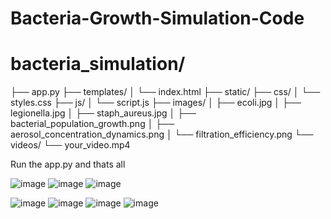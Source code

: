 # Bacteria-Growth-Simulation-Code

# bacteria_simulation/
 ├── app.py
 ├── templates/
 │   └── index.html
 ├── static/
     ├── css/
     │   └── styles.css
     ├── js/
     │   └── script.js
     ├── images/
     │   ├── ecoli.jpg
     │   ├── legionella.jpg
     │   ├── staph_aureus.jpg
     │   ├── bacterial_population_growth.png
     │   ├── aerosol_concentration_dynamics.png
     │   └── filtration_efficiency.png
     └── videos/
         └── your_video.mp4

 Run the app.py and thats all
 
![image](https://github.com/user-attachments/assets/dcd6f9bb-64c8-40d1-8af2-4e8f189eced0)
![image](https://github.com/user-attachments/assets/fbac9c41-c2e8-4f25-b68c-e71ab0c3020b)
![image](https://github.com/user-attachments/assets/1fe0d64b-a7b4-4422-a2a2-17865c157e77)

![image](https://github.com/user-attachments/assets/b7e0c3fd-a7f9-430b-8cba-ba357de11f7b)
![image](https://github.com/user-attachments/assets/647f97ab-7bc7-4688-bc77-52e89f203da2)
![image](https://github.com/user-attachments/assets/0bcb3af9-f43a-4fc6-9a93-8c65c46c3bd0)
![image](https://github.com/user-attachments/assets/fc09064f-4409-4da8-a418-dff70b32ab59)

